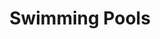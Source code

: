 ---
pid: LLA50
title: Swimming Pools
location_transcription: Parks
zipcode: '19139'
outside_phl: 
neighborhood: Walnut Hill
age: '16'
age_range: 13-19
instagram: 
image_file_name: LLA_50.jpg
proposal_transcription: I want parks to have more pools that will be open all year
  not just summer with all fat jawns
topic: 
topic_summary: 
type: Community Resource Center
keywords_other: 
credit: 
image_labels: 
twitter: 
facebook: 
permalink: "/monuments/lla50/"
layout: item-page
---